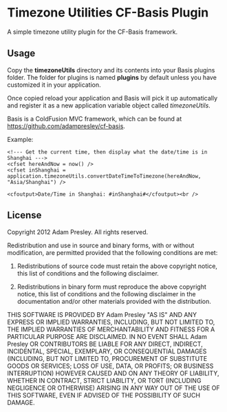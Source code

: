 # Timezone Utilities CF-Basis Plugin

A simple timezone utility plugin for the CF-Basis framework.

## Usage
Copy the **timezoneUtils** directory and its contents into your Basis plugins folder.
The folder for plugins is named **plugins** by default unless you have customized
it in your application.

Once copied reload your application and Basis will pick it up automatically and
register it as a new application variable object called *timezoneUtils*.

Basis is a ColdFusion MVC framework, which can be found at https://github.com/adampresley/cf-basis.

Example:

    <!--- Get the current time, then display what the date/time is in Shanghai --->
    <cfset hereAndNow = now() />
    <cfset inShanghai = application.timezoneUtils.convertDateTimeToTimezone(hereAndNow, "Asia/Shanghai") />

    <cfoutput>Date/Time in Shanghai: #inShanghai#</cfoutput><br />


## License
Copyright 2012 Adam Presley. All rights reserved.

Redistribution and use in source and binary forms, with or without
modification, are permitted provided that the following conditions are met:

1. Redistributions of source code must retain the above copyright notice, this
   list of conditions and the following disclaimer.

2. Redistributions in binary form must reproduce the above copyright notice,
   this list of conditions and the following disclaimer in the documentation
   and/or other materials provided with the distribution.

THIS SOFTWARE IS PROVIDED BY Adam Presley "AS IS" AND ANY EXPRESS OR IMPLIED
WARRANTIES, INCLUDING, BUT NOT LIMITED TO, THE IMPLIED WARRANTIES OF
MERCHANTABILITY AND FITNESS FOR A PARTICULAR PURPOSE ARE DISCLAIMED. IN NO
EVENT SHALL Adam Presley OR CONTRIBUTORS BE LIABLE FOR ANY DIRECT, INDIRECT,
INCIDENTAL, SPECIAL, EXEMPLARY, OR CONSEQUENTIAL DAMAGES (INCLUDING, BUT NOT
LIMITED TO, PROCUREMENT OF SUBSTITUTE GOODS OR SERVICES; LOSS OF USE, DATA, OR
PROFITS; OR BUSINESS INTERRUPTION) HOWEVER CAUSED AND ON ANY THEORY OF
LIABILITY, WHETHER IN CONTRACT, STRICT LIABILITY, OR TORT (INCLUDING NEGLIGENCE
OR OTHERWISE) ARISING IN ANY WAY OUT OF THE USE OF THIS SOFTWARE, EVEN IF
ADVISED OF THE POSSIBILITY OF SUCH DAMAGE.
